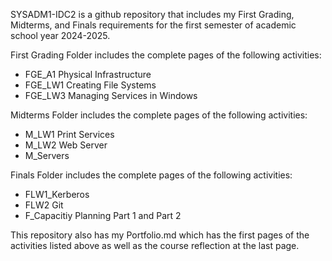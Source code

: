 SYSADM1-IDC2 is a github repository that includes my First Grading, Midterms, and Finals requirements for the first semester of academic school year 2024-2025.

First Grading Folder includes the complete pages of the following activities:
* FGE_A1 Physical Infrastructure
* FGE_LW1 Creating File Systems
* FGE_LW3 Managing Services in Windows

Midterms Folder includes the complete pages of the following activities:
* M_LW1 Print Services
* M_LW2 Web Server
* M_Servers

Finals Folder includes the complete pages of the following activities:
* FLW1_Kerberos
* FLW2 Git
* F_Capacitiy Planning Part 1 and Part 2

This repository also has my Portfolio.md which has the first pages of the activities listed above as well as the course reflection at the last page.

